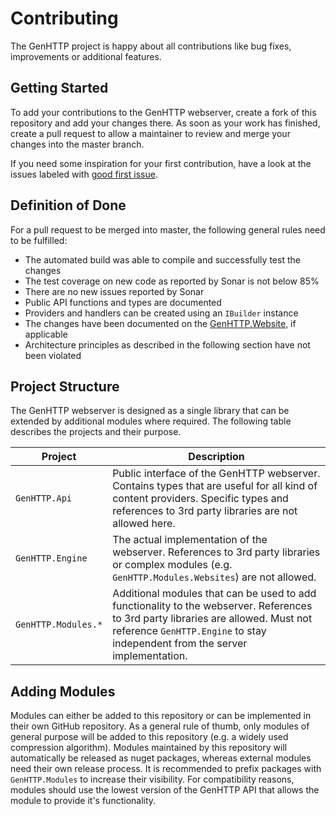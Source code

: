 # Contributing

The GenHTTP project is happy about all contributions like bug fixes, improvements or additional features.

## Getting Started

To add your contributions to the GenHTTP webserver, create a fork of this repository and add your changes there. As soon
as your work has finished, create a pull request to allow a maintainer to review and merge your changes into the master
branch.

If you need some inspiration for your first contribution, have a look at the issues labeled
with [good first issue](https://github.com/Kaliumhexacyanoferrat/GenHTTP/issues?q=is%3Aopen+is%3Aissue+label%3A%22good+first+issue%22).

## Definition of Done

For a pull request to be merged into master, the following general rules need to be fulfilled:

- The automated build was able to compile and successfully test the changes
- The test coverage on new code as reported by Sonar is not below 85%
- There are no new issues reported by Sonar
- Public API functions and types are documented
- Providers and handlers can be created using an `IBuilder` instance
- The changes have been documented on the [GenHTTP.Website](https://github.com/Kaliumhexacyanoferrat/GenHTTP.Website),
  if applicable
- Architecture principles as described in the following section have not been violated

## Project Structure

The GenHTTP webserver is designed as a single library that can be extended by additional modules where required. The
following table describes the projects and their purpose.

 Project             | Description                                                                                                                                                                                                       
---------------------|-------------------------------------------------------------------------------------------------------------------------------------------------------------------------------------------------------------------
 `GenHTTP.Api`       | Public interface of the GenHTTP webserver. Contains types that are useful for all kind of content providers. Specific types and references to 3rd party libraries are not allowed here.                           
 `GenHTTP.Engine`    | The actual implementation of the webserver. References to 3rd party libraries or complex modules (e.g. `GenHTTP.Modules.Websites`) are not allowed.                                                               
 `GenHTTP.Modules.*` | Additional modules that can be used to add functionality to the webserver. References to 3rd party libraries are allowed. Must not reference `GenHTTP.Engine` to stay independent from the server implementation. 

## Adding Modules

Modules can either be added to this repository or can be implemented in their own GitHub repository. As a general rule
of thumb, only modules of general purpose will be added to this repository (e.g. a widely used compression algorithm).
Modules maintained by this repository will automatically be released as nuget packages, whereas external modules need
their own release process. It is recommended to prefix packages with `GenHTTP.Modules` to increase their visibility. For
compatibility reasons, modules should use the lowest version of the GenHTTP API that allows the module to provide it's
functionality.
